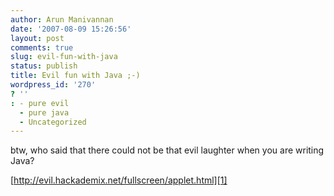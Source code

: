```yaml
---
author: Arun Manivannan
date: '2007-08-09 15:26:56'
layout: post
comments: true
slug: evil-fun-with-java
status: publish
title: Evil fun with Java ;-)
wordpress_id: '270'
? ''
: - pure evil
  - pure java
  - Uncategorized
---
```


btw, who said that there could not be that evil laughter when you are writing
Java?

[http://evil.hackademix.net/fullscreen/applet.html][1]

   [1]: http://evil.hackademix.net/fullscreen/applet.html

